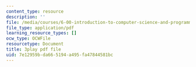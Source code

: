 ```yaml
---
content_type: resource
description: ''
file: /media/courses/6-00-introduction-to-computer-science-and-programming-fall-2008/7e12959bda665194a495fa47844581bc_Q8SoG1OIveU.pdf
file_type: application/pdf
learning_resource_types: []
ocw_type: OCWFile
resourcetype: Document
title: 3play pdf file
uid: 7e12959b-da66-5194-a495-fa47844581bc
---
```

